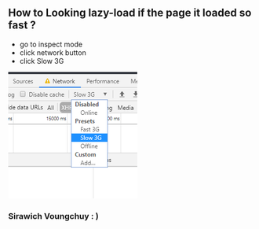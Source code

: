 ## How to Looking lazy-load if the page it loaded so fast ?

- go to inspect mode
- click network button
- click Slow 3G 

![Screenshot](images/3gmodeee.PNG)


### Sirawich Voungchuy : )